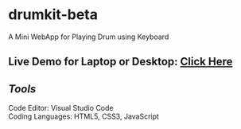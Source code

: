 # drumkit-beta
A Mini WebApp for Playing Drum using Keyboard

## Live Demo for Laptop or Desktop: <a href="https://h-zahar.github.io/drumkit-beta/"> Click Here </a> <br>

## *Tools*

Code Editor: Visual Studio Code <br>
Coding Languages: HTML5, CSS3, JavaScript
